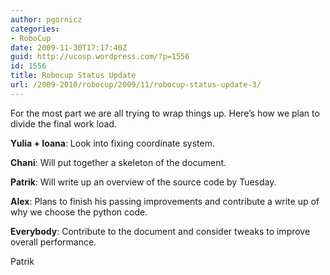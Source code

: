 ```yaml
---
author: pgornicz
categories:
- RoboCup
date: 2009-11-30T17:17:40Z
guid: http://ucosp.wordpress.com/?p=1556
id: 1556
title: Robocup Status Update
url: /2009-2010/robocup/2009/11/robocup-status-update-3/
---
```


For the most part we are all trying to wrap things up. Here&#8217;s how we plan to divide the final work load.

**Yulia + Ioana**: Look into fixing coordinate system.

**Chani**: Will put together a skeleton of the document.

**Patrik**: Will write up an overview of the source code by Tuesday.

**Alex**: Plans to finish his passing improvements and contribute a write up of why we choose the python code.

**Everybody**: Contribute to the document and consider tweaks to improve overall performance.

Patrik